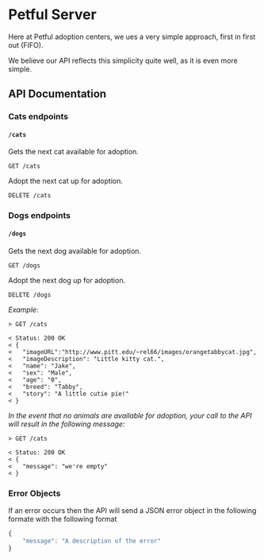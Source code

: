 # Petful Server

Here at Petful adoption centers, we ues a very simple approach, first in first out (FIFO).

We believe our API reflects this simplicity quite well, as it is even more simple.

## API Documentation

### Cats endpoints

#### `/cats`

Gets the next cat available for adoption.

    GET /cats

Adopt the next cat up for adoption.

    DELETE /cats

### Dogs endpoints

#### `/dogs`

Gets the next dog available for adoption.

    GET /dogs

Adopt the next dog up for adoption.

    DELETE /dogs

*Example*:

```
> GET /cats

< Status: 200 OK
< {
<   "imageURL":"http://www.pitt.edu/~rel66/images/orangetabbycat.jpg",
<   "imageDescription": "Little kitty cat.",
<   "name": "Jake",
<   "sex": "Male",
<   "age": "0",
<   "breed": "Tabby",
<   "story": "A little cutie pie!"
< }
```

_In the event that no animals are available for adoption, your call to the API will result in the following message_:

```
> GET /cats

< Status: 200 OK
< {
<   "message": "we're empty"
< }
```

### Error Objects

If an error occurs then the API will send a JSON error object in the following formate with the following format

```js
{
    "message": "A description of the error"
}
```